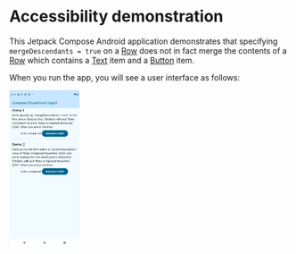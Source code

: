 # Accessibility demonstration

This Jetpack Compose Android application demonstrates that specifying `mergeDescendants = true` on a [Row][1]
does not in fact merge the contents of a [Row][1] which contains a [Text][2] item and a [Button][3] item.

When you run the app, you will see a user interface as follows:

<img src="Screenshot.png" alt="Screenshot of application" width=25%>

[1]: https://developer.android.com/reference/kotlin/androidx/compose/foundation/layout/package-summary#Row(androidx.compose.ui.Modifier,androidx.compose.foundation.layout.Arrangement.Horizontal,androidx.compose.ui.Alignment.Vertical,kotlin.Function1)
[2]: https://developer.android.com/reference/kotlin/androidx/compose/material3/package-summary#Text(kotlin.String,androidx.compose.ui.Modifier,androidx.compose.ui.graphics.Color,androidx.compose.ui.unit.TextUnit,androidx.compose.ui.text.font.FontStyle,androidx.compose.ui.text.font.FontWeight,androidx.compose.ui.text.font.FontFamily,androidx.compose.ui.unit.TextUnit,androidx.compose.ui.text.style.TextDecoration,androidx.compose.ui.text.style.TextAlign,androidx.compose.ui.unit.TextUnit,androidx.compose.ui.text.style.TextOverflow,kotlin.Boolean,kotlin.Int,kotlin.Int,kotlin.Function1,androidx.compose.ui.text.TextStyle)
[3]: https://developer.android.com/reference/kotlin/androidx/compose/material3/package-summary#Button(kotlin.Function0,androidx.compose.ui.Modifier,kotlin.Boolean,androidx.compose.ui.graphics.Shape,androidx.compose.material3.ButtonColors,androidx.compose.material3.ButtonElevation,androidx.compose.foundation.BorderStroke,androidx.compose.foundation.layout.PaddingValues,androidx.compose.foundation.interaction.MutableInteractionSource,kotlin.Function1)
